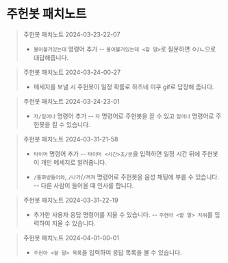 # 주헌봇 패치노트

> 주헌봇 패치노트 2024-03-23-22-07
> 
> * `물어볼거있는데` 명령어 추가
> -- `물어볼거있는데 <할 말>`로 질문하면 ㅇ/ㄴ으로 대답해줍니다.

> 주헌봇 패치노트 2024-03-24-00-27
> 
> * 메세지를 보낼 시 주헌봇이 일정 확률로 하츠네 미쿠 gif로 답장해 줍니다.

> 주헌봇 패치노트 2024-03-24-23-01
> 
> * `자/일어나` 명령어 추가
> -- `자` 명령어로 주헌봇을 끌 수 있고 `일어나` 명령어로 주헌봇을 킬 수 있습니다.

> 주헌봇 패치노트 2024-03-31-21-58
> 
> * `타이머` 명령어 추가
> -- `타이머 <시간>초/분`을 입력하면 일정 시간 뒤에 주헌봇이 개인 메세지로 알려줍니다.
> 
> * `/통화방들어와`, `/나가`/`/꺼져` 명령어로 주헌봇을 음성 채팅에 부를 수 있습니다.
> -- 다른 사람이 들어올 때 인사를 합니다.

> 주헌봇 패치노트 2024-03-31-22-19
> 
> * 추가한 사용자 응답 명령어를 지울 수 있습니다.
> -- `주헌아 <할 말> 지워`를 입력하여 지울 수 있습니다.

> 주헌봇 패치노트 2024-04-01-00-01
> 
> * `주헌아 <할 말> 목록`을 입력하여 응답 목록을 볼 수 있습니다.